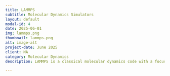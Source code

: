 ```yaml
---
title: LAMMPS
subtitle: Molecular Dynamics Simulators
layout: default
modal-id: 4
date: 2025-06-01
img: lammps.png 
thumbnail: lammps.png
alt: image-alt
project-date: June 2025
client: NA
category: Molecular Dynamics
description: LAMMPS is a classical molecular dynamics code with a focus on materials modeling. It's an acronym for Large-scale Atomic/Molecular Massively Parallel Simulator.

---
```

